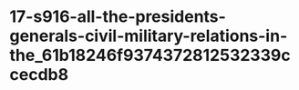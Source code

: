 # 17-s916-all-the-presidents-generals-civil-military-relations-in-the_61b18246f9374372812532339ccecdb8